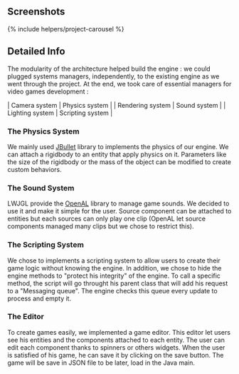 <!---
Grégoire Boiron <gregoire.boiron@gmail.com>
Copyright (c) 2018 Grégoire Boiron  All Rights Reserved.
--->

Screenshots
--------------------
{% include helpers/project-carousel %}

Detailed Info
--------------------
The modularity of the architecture helped build the engine : we could plugged systems managers, independently, to the existing engine as we went through the project. At the end, we took care of essential managers for video games development :

| Camera system | Physics system |
| Rendering system | Sound system |
| Lighting system | Scripting system |

### The Physics System
We mainly used [JBullet](http://jbullet.advel.cz/) library to implements the physics of our engine. We can attach a rigidbody to an entity that apply physics on it. Parameters like the size of the rigidbody or the mass of the object can be modified to create custom behaviors.

### The Sound System
LWJGL provide the [OpenAL](https://www.openal.org/) library to manage game sounds. We decided to use it and make it simple for the user. Source component can be attached to entities but each sources can only play one clip (OpenAL let source components managed many clips but we chose to restrict this).

### The Scripting System
We chose to implements a scripting system to allow users to create their game logic without knowing the engine. In addition, we chose to hide the engine methods to "protect his integrity" of the engine. To call a specific method, the script will go throught his parent class that will add his request to a "Messaging queue". The engine checks this queue every update to process and empty it.

### The Editor
To create games easily, we implemented a game editor. This editor let users see his entities and the components attached to each entity. The user can edit each component thanks to spinners or others widgets. When the user is satisfied of his game, he can save it by clicking on the save button. The game will be save in JSON file to be later, load in the Java main.
